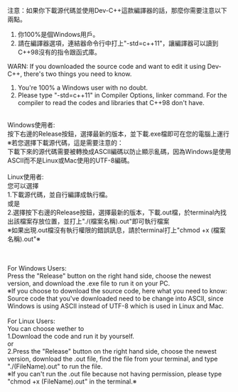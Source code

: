 注意：如果你下載源代碼並使用Dev-C++這款編譯器的話，那麼你需要注意以下兩點。<br />
1. 你100%是個Windows用戶。<br />
2. 請在編譯器選項，連結器命令行中打上"-std=c++11"，讓編譯器可以讀到C++98沒有的指令跟函式庫。<br />

WARN: If you downloaded the source code and want to edit it using Dev-C++, there's two things you need to know.<br />
1. You're 100% a Windows user with no doubt.<br />
2. Please type "-std=c++11" in Compiler Options, linker command. For the compiler to read the codes and libraries that C++98 don't have.<br /><br />

Windows使用者:<br />
按下右邊的Release按鈕，選擇最新的版本，並下載.exe檔即可在您的電腦上運行<br />
※若您選擇下載源代碼，這是需要注意的：<br />
下載下來的源代碼需要被轉換成ASCII編碼以防止顯示亂碼，因為Windows是使用ASCII而不是Linux或Mac使用的UTF-8編碼。<br />
<br />
Linux使用者:<br />
您可以選擇<br />
1.下載源代碼，並自行編譯成執行檔。<br />
或是<br />
2.選擇按下右邊的Release按鈕，選擇最新的版本，下載.out檔，於terminal內找出該檔案存放位置，並打上"./(檔案名稱).out"即可執行檔案<br />
※如果出現.out檔沒有執行權限的錯誤訊息，請於terminal打上"chmod +x (檔案名稱).out"※<br />

<br /><br />
For Windows Users:<br />
Press the "Release" button on the right hand side, choose the newest version, and download the .exe file to run it on your PC.<br />
※If you choose to download the source code, here what you need to know:<br />
Source code that you've downloaded need to be change into ASCII, since Windows is using ASCII instead of UTF-8 which is used in Linux and Mac.<br />
<br />
For Linux Users:<br />
You can choose wether to<br />
1.Download the code and run it by yourself.<br />
or<br />
2.Press the "Release" button on the right hand side, choose the newest version, download the .out file, find the file from your terminal, and type "./(FileName).out" to run the file.<br />
※If you can't run the .out file because not having permission, please type "chmod +x (FileName).out" in the terminal.※
